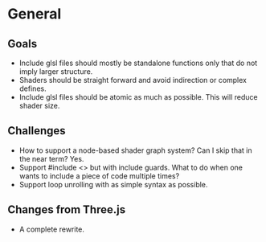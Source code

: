 # General

## Goals

- Include glsl files should mostly be standalone functions only that do not imply larger structure.
- Shaders should be straight forward and avoid indirection or complex defines.
- Include glsl files should be atomic as much as possible. This will reduce shader size.

## Challenges

- How to support a node-based shader graph system? Can I skip that in the near term? Yes.
- Support #include <> but with include guards. What to do when one wants to include a piece of code multiple times?
- Support loop unrolling with as simple syntax as possible.

## Changes from Three.js

- A complete rewrite.
